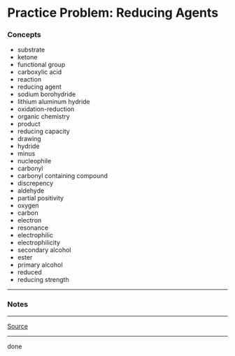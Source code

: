 # Practice Problem: Reducing Agents

### Concepts

- substrate
- ketone
- functional group
- carboxylic acid
- reaction
- reducing agent
- sodium borohydride
- lithium aluminum hydride
- oxidation-reduction
- organic chemistry
- product
- reducing capacity
- drawing
- hydride
- minus
- nucleophile
- carbonyl
- carbonyl containing compound
- discrepency
- aldehyde
- partial positivity
- oxygen
- carbon
- electron
- resonance
- electrophilic
- electrophilicity
- secondary alcohol
- ester
- primary alcohol
- reduced
- reducing strength

---

### Notes

---

[Source](https://youtu.be/h_zkgd_P3Nk)

---

done